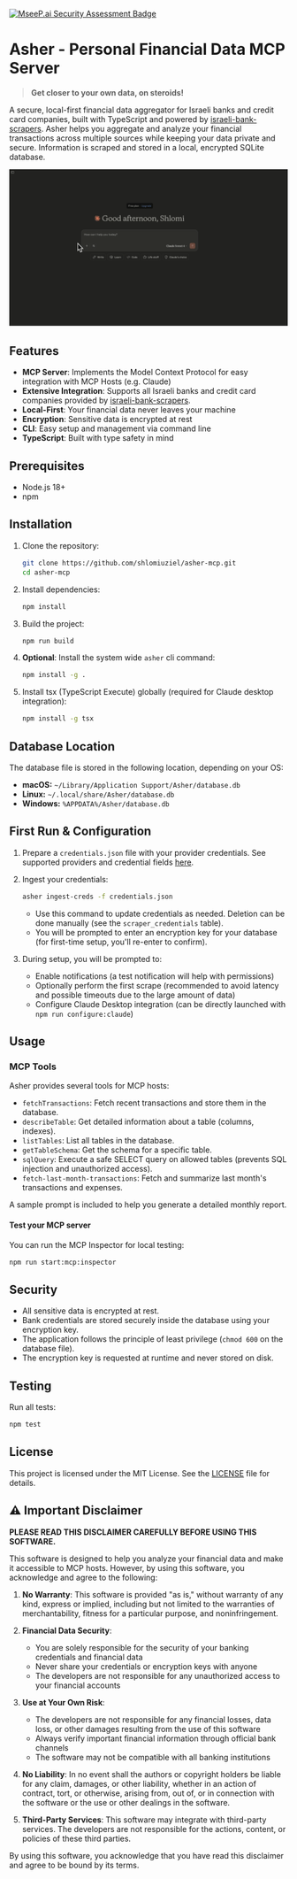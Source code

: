 [![MseeP.ai Security Assessment Badge](https://mseep.net/pr/shlomiuziel-asher-mcp-badge.png)](https://mseep.ai/app/shlomiuziel-asher-mcp)

# Asher - Personal Financial Data MCP Server

> **Get closer to your own data, on steroids!**

A secure, local-first financial data aggregator for Israeli banks and credit card companies, built with TypeScript and powered by [israeli-bank-scrapers](https://github.com/eshaham/israeli-bank-scrapers). Asher helps you aggregate and analyze your financial transactions across multiple sources while keeping your data private and secure.
Information is scraped and stored in a local, encrypted SQLite database.

![demo](./.github/demo.gif)

## Features

- **MCP Server**: Implements the Model Context Protocol for easy integration with MCP Hosts (e.g. Claude)
- **Extensive Integration**: Supports all Israeli banks and credit card companies provided by [israeli-bank-scrapers](https://github.com/eshaham/israeli-bank-scrapers).
- **Local-First**: Your financial data never leaves your machine
- **Encryption**: Sensitive data is encrypted at rest
- **CLI**: Easy setup and management via command line
- **TypeScript**: Built with type safety in mind

## Prerequisites

- Node.js 18+
- npm

## Installation

1. Clone the repository:
   ```bash
   git clone https://github.com/shlomiuziel/asher-mcp.git
   cd asher-mcp
   ```

2. Install dependencies:
   ```bash
   npm install
   ```

3. Build the project:
   ```bash
   npm run build
   ```

4. **Optional**: Install the system wide `asher` cli command:
   ```bash
   npm install -g .
   ```

5. Install tsx (TypeScript Execute) globally (required for Claude desktop integration):
   ```bash
   npm install -g tsx
   ```

## Database Location

The database file is stored in the following location, depending on your OS:

- **macOS:** `~/Library/Application Support/Asher/database.db`
- **Linux:** `~/.local/share/Asher/database.db`
- **Windows:** `%APPDATA%/Asher/database.db`

## First Run & Configuration

1. Prepare a `credentials.json` file with your provider credentials.
   See supported providers and credential fields [here](https://github.com/eshaham/israeli-bank-scrapers/blob/master/src/definitions.ts).

2. Ingest your credentials:
   ```bash
   asher ingest-creds -f credentials.json
   ```
   - Use this command to update credentials as needed. Deletion can be done manually (see the `scraper_credentials` table).
   - You will be prompted to enter an encryption key for your database (for first-time setup, you'll re-enter to confirm).

3. During setup, you will be prompted to:
   - Enable notifications (a test notification will help with permissions)
   - Optionally perform the first scrape (recommended to avoid latency and possible timeouts due to the large amount of data)
   - Configure Claude Desktop integration (can be directly launched with `npm run configure:claude`)

## Usage

### MCP Tools

Asher provides several tools for MCP hosts:

- `fetchTransactions`: Fetch recent transactions and store them in the database.
- `describeTable`: Get detailed information about a table (columns, indexes).
- `listTables`: List all tables in the database.
- `getTableSchema`: Get the schema for a specific table.
- `sqlQuery`: Execute a safe SELECT query on allowed tables (prevents SQL injection and unauthorized access).
- `fetch-last-month-transactions`: Fetch and summarize last month's transactions and expenses.

A sample prompt is included to help you generate a detailed monthly report.

#### Test your MCP server

You can run the MCP Inspector for local testing:

```bash
npm run start:mcp:inspector
```

## Security

- All sensitive data is encrypted at rest.
- Bank credentials are stored securely inside the database using your encryption key.
- The application follows the principle of least privilege (`chmod 600` on the database file).
- The encryption key is requested at runtime and never stored on disk.

## Testing

Run all tests:

```bash
npm test
```

## License

This project is licensed under the MIT License. See the [LICENSE](LICENSE) file for details.

## ⚠️ Important Disclaimer

**PLEASE READ THIS DISCLAIMER CAREFULLY BEFORE USING THIS SOFTWARE.**

This software is designed to help you analyze your financial data and make it accessible to MCP hosts. However, by using this software, you acknowledge and agree to the following:

1. **No Warranty**: This software is provided "as is," without warranty of any kind, express or implied, including but not limited to the warranties of merchantability, fitness for a particular purpose, and noninfringement.

2. **Financial Data Security**:
   - You are solely responsible for the security of your banking credentials and financial data
   - Never share your credentials or encryption keys with anyone
   - The developers are not responsible for any unauthorized access to your financial accounts

3. **Use at Your Own Risk**:
   - The developers are not responsible for any financial losses, data loss, or other damages resulting from the use of this software
   - Always verify important financial information through official bank channels
   - The software may not be compatible with all banking institutions

4. **No Liability**: In no event shall the authors or copyright holders be liable for any claim, damages, or other liability, whether in an action of contract, tort, or otherwise, arising from, out of, or in connection with the software or the use or other dealings in the software.

5. **Third-Party Services**: This software may integrate with third-party services. The developers are not responsible for the actions, content, or policies of these third parties.

By using this software, you acknowledge that you have read this disclaimer and agree to be bound by its terms.


